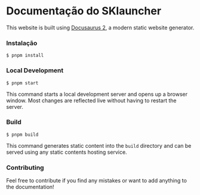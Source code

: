 # Documentação do SKlauncher

This website is built using [Docusaurus 2](https://docusaurus.io/), a modern static website generator.

### Instalação

```
$ pnpm install
```

### Local Development

```
$ pnpm start
```

This command starts a local development server and opens up a browser window. Most changes are reflected live without having to restart the server.

### Build

```
$ pnpm build
```

This command generates static content into the `build` directory and can be served using any static contents hosting service.

### Contributing

Feel free to contribute if you find any mistakes or want to add anything to the documentation!

